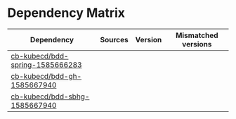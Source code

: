 # Dependency Matrix

Dependency | Sources | Version | Mismatched versions
---------- | ------- | ------- | -------------------
[cb-kubecd/bdd-spring-1585666283](https://github.com/cb-kubecd/bdd-spring-1585666283.git) |  | []() | 
[cb-kubecd/bdd-gh-1585667940](https://github.com/cb-kubecd/bdd-gh-1585667940.git) |  | []() | 
[cb-kubecd/bdd-sbhg-1585667940](https://github.com/cb-kubecd/bdd-sbhg-1585667940.git) |  | []() | 
